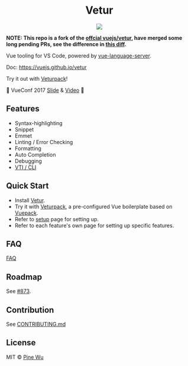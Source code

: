 <p>
  <h1 align="center">Vetur</h1>
</p>

<p align="center">
  <a href="https://marketplace.visualstudio.com/items?itemName=hikerpig.vetur">
    <img src="https://vsmarketplacebadge.apphb.com/version-short/hikerpig.vetur.svg?style=flat-square">
  </a>
</p>

**NOTE: This repo is a fork of the [offcial vuejs/vetur](https://github.com/vuejs/vetur), have merged some long pending PRs, see the difference in [this diff](https://github.com/vuejs/vetur/compare/master...hikerpig:master).**

Vue tooling for VS Code, powered by [vue-language-server](https://github.com/vuejs/vetur/tree/master/server).

Doc: https://vuejs.github.io/vetur

Try it out with [Veturpack](https://github.com/octref/veturpack)!  

🎉 VueConf 2017 [Slide](https://www.dropbox.com/sh/eb4w8k3orh0j391/AAB3HaJexbGLa2tCP14BI8oJa?dl=0) & [Video](https://www.youtube.com/watch?v=05tNXJ-Kric) 🎉

## Features

- Syntax-highlighting
- Snippet
- Emmet
- Linting / Error Checking
- Formatting
- Auto Completion
- Debugging
- [VTI / CLI](https://vuejs.github.io/vetur/vti.html)

## Quick Start

- Install [Vetur](https://marketplace.visualstudio.com/items?itemName=octref.vetur).
- Try it with [Veturpack](https://github.com/octref/veturpack), a pre-configured Vue boilerplate based on [Vuepack](https://github.com/egoist/vuepack).
- Refer to [setup](https://vuejs.github.io/vetur/setup.html) page for setting up.
- Refer to each feature's own page for setting up specific features.

## FAQ

[FAQ](https://github.com/vuejs/vetur/blob/master/docs/FAQ.md)

## Roadmap

See [#873](https://github.com/vuejs/vetur/issues/873).

## Contribution

See [CONTRIBUTING.md](https://github.com/vuejs/vetur/blob/master/.github/CONTRIBUTING.md)

## License

MIT © [Pine Wu](https://github.com/octref) 
